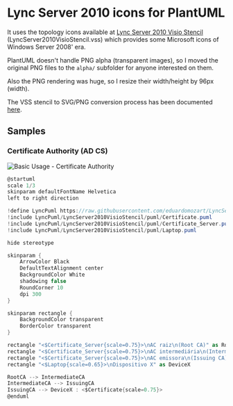 # Lync Server 2010 icons for PlantUML

It uses the topology icons available at [Lync Server 2010 Visio Stencil](https://www.microsoft.com/en-us/download/details.aspx?id=20891) (LyncServer2010VisioStencil.vss) which provides some Microsoft icons of Windows Server 2008' era.

PlantUML doesn't handle PNG alpha (transparent images), so I moved the original PNG files to the ``alpha/`` subfolder for anyone interested on them.

Also the PNG rendering was huge, so I resize their width/height by 96px (width).

The VSS stencil to SVG/PNG conversion process has been documented [here](https://translate.google.com/translate?sl=pt&tl=en&hl=pt-BR&u=https://eduardomozartdeoliveira.wordpress.com/2023/01/30/instalacao-do-libvisio2svg-no-macos/).

## Samples

### Certificate Authority (AD CS)

![Basic Usage - Certificate Authority](https://www.plantuml.com/plantuml/png/fPBTJjnE3CNlvoaC-b_yUy4c5BMLK8jO5bMjH2i4_U02gN8dtiHYueaypb90F4oVfI_MR2BsO-bDwLwjZy_vUJoPmsIerjR19O-1O3VRS-cAfK756WgQOXliRHJxY3N1EmepClRe0aqDB89oMHaKhEIDepYtrMLO24vkn9zsNAZCchIVPOhNevAjQh-tYTHtI18R-LXdLBIeHQpZBQfby-0vwOpqURwRxvm65FlyuIIhaSLjiVZG5alyXlqB9uxdHk8vPCsyFo4rdh97ez5S-3V4jy7tLD89DXQR8UqgxgB9I2dQJKDkvTxl77I_iMgydiGG5Ou2-gjUF1u-oIVwOUF0fTGa1fx4IFl-KMSiDRPI3Ccl5HlrdLHX4QzPIfXYI8DsDXXLI64txwMYOTZBStU_UY0bRoXb8BZxunHJbDHPIMpeHor87_Sww1Ar_Vg_nrTxrx_3D_derOlxWqiPJq2HRo_b_xCO3IRZPzk02UR5PFptB1OZhQdWNp-LiQE-Vn3GQ45V5PyoXMfEAMhFJwbbAPVeeTwa3WzZGNhPauuvDJ6nyIp2HPy-fXbxkd1ks1zsTWus3xjU3ex5pCM_kVv0WtrOMsjj7tT8KhHr-0q0)

```csharp
@startuml
scale 1/3
skinparam defaultFontName Helvetica
left to right direction

!define LyncPuml https://raw.githubusercontent.com/eduardomozart/LyncServer2010-PlantUML/main
!include LyncPuml/LyncServer2010VisioStencil/puml/Certificate.puml
!include LyncPuml/LyncServer2010VisioStencil/puml/Certificate_Server.puml
!include LyncPuml/LyncServer2010VisioStencil/puml/Laptop.puml

hide stereotype

skinparam {
    ArrowColor Black
    DefaultTextAlignment center
    BackgroundColor White
    shadowing false
    RoundCorner 10
    dpi 300
}

skinparam rectangle {
    BackgroundColor transparent
    BorderColor transparent
}

rectangle "<$Certificate_Server{scale=0.75}>\nAC raiz\n(Root CA)" as RootCA
rectangle "<$Certificate_Server{scale=0.75}>\nAC intermediária\n(Intermediate CA)" as IntermediateCA
rectangle "<$Certificate_Server{scale=0.75}>\nAC emissora\n(Issuing CA)" as IssuingCA
rectangle "<$Laptop{scale=0.65}>\nDispositivo X" as DeviceX

RootCA --> IntermediateCA
IntermediateCA --> IssuingCA
IssuingCA --> DeviceX : <$Certificate{scale=0.75}>
@enduml
```
